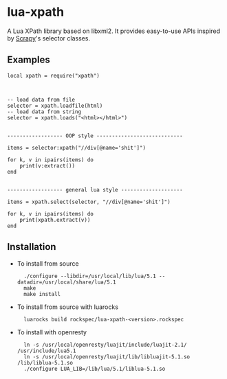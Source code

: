 lua-xpath
=========


A Lua XPath library based on libxml2. It provides easy-to-use APIs inspired
by [Scrapy](http://www.scrapy.org/)'s selector classes.



Examples
--------

    local xpath = require("xpath")



    -- load data from file
    selector = xpath.loadfile(html)
    -- load data from string
    selector = xpath.loads("<html></html>")


    ------------------ OOP style ----------------------------

    items = selector:xpath("//div[@name='shit']")

    for k, v in ipairs(items) do
        print(v:extract())
    end


    ------------------ general lua style --------------------

    items = xpath.select(selector, "//div[@name='shit']")

    for k, v in ipairs(items) do
        print(xpath.extract(v))
    end



Installation
------------

* To install from source

        ./configure --libdir=/usr/local/lib/lua/5.1 --datadir=/usr/local/share/lua/5.1
        make
        make install

* To install from source with luarocks

        luarocks build rockspec/lua-xpath-<version>.rockspec

* To install with openresty

        ln -s /usr/local/openresty/luajit/include/luajit-2.1/ /usr/include/lua5.1
        ln -s /usr/local/openresty/luajit/lib/libluajit-5.1.so /lib/liblua-5.1.so
        ./configure LUA_LIB=/lib/lua/5.1/liblua-5.1.so





